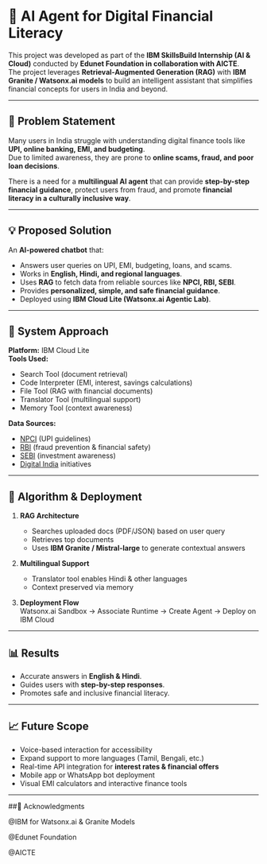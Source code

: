 # 🤖 AI Agent for Digital Financial Literacy

This project was developed as part of the **IBM SkillsBuild Internship (AI & Cloud)** conducted by **Edunet Foundation in collaboration with AICTE**.  
The project leverages **Retrieval-Augmented Generation (RAG)** with **IBM Granite / Watsonx.ai models** to build an intelligent assistant that simplifies financial concepts for users in India and beyond.  

---

## 🏦 Problem Statement
Many users in India struggle with understanding digital finance tools like **UPI, online banking, EMI, and budgeting**.  
Due to limited awareness, they are prone to **online scams, fraud, and poor loan decisions**.  

There is a need for a **multilingual AI agent** that can provide **step-by-step financial guidance**, protect users from fraud, and promote **financial literacy in a culturally inclusive way**.  

---

## 💡 Proposed Solution
An **AI-powered chatbot** that:
- Answers user queries on UPI, EMI, budgeting, loans, and scams.  
- Works in **English, Hindi, and regional languages**.  
- Uses **RAG** to fetch data from reliable sources like **NPCI, RBI, SEBI**.  
- Provides **personalized, simple, and safe financial guidance**.  
- Deployed using **IBM Cloud Lite (Watsonx.ai Agentic Lab)**.  

---

## 🔧 System Approach
**Platform:** IBM Cloud Lite  
**Tools Used:**
- Search Tool (document retrieval)  
- Code Interpreter (EMI, interest, savings calculations)  
- File Tool (RAG with financial documents)  
- Translator Tool (multilingual support)  
- Memory Tool (context awareness)  

**Data Sources:**
- [NPCI](https://www.npci.org.in/) (UPI guidelines)  
- [RBI](https://www.rbi.org.in/) (fraud prevention & financial safety)  
- [SEBI](https://www.sebi.gov.in/) (investment awareness)  
- [Digital India](https://www.digitalindia.gov.in/) initiatives  

---

## 🧠 Algorithm & Deployment
1. **RAG Architecture**  
   - Searches uploaded docs (PDF/JSON) based on user query  
   - Retrieves top documents  
   - Uses **IBM Granite / Mistral-large** to generate contextual answers  

2. **Multilingual Support**  
   - Translator tool enables Hindi & other languages  
   - Context preserved via memory  

3. **Deployment Flow**  
   Watsonx.ai Sandbox → Associate Runtime → Create Agent → Deploy on IBM Cloud  

---

## 📊 Results
- Accurate answers in **English & Hindi**.  
- Guides users with **step-by-step responses**.  
- Promotes safe and inclusive financial literacy.  

---

## 📈 Future Scope
- Voice-based interaction for accessibility  
- Expand support to more languages (Tamil, Bengali, etc.)  
- Real-time API integration for **interest rates & financial offers**  
- Mobile app or WhatsApp bot deployment  
- Visual EMI calculators and interactive finance tools  

---

##🙌 Acknowledgments

@IBM for Watsonx.ai & Granite Models

@Edunet Foundation

@AICTE
